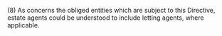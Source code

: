 (8) As concerns the obliged entities which are subject to this Directive, estate agents could be understood to include letting agents, where applicable.